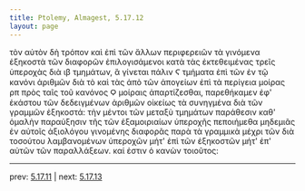 ```yaml
---
title: Ptolemy, Almagest, 5.17.12
layout: page
---
```


τὸν αὐτὸν δὴ τρόπον καὶ ἐπὶ τῶν ἄλλων περιφερειῶν τὰ γινόμενα ἑξηκοστὰ τῶν διαφορῶν ἐπιλογισάμενοι κατὰ τὰς ἐκτεθειμένας τρεῖς ὑπεροχὰς διὰ ιβ τμημάτων, ἃ γίνεται πάλιν Ϛ τμήματα ἐπὶ τῶν ἐν τῷ κανόνι ἀριθμῶν διὰ τὸ καὶ τὰς ἀπὸ τῶν ἀπογείων ἐπὶ τὰ περίγεια μοίρας ρπ πρὸς ταῖς τοῦ κανόνος Ϙ μοίραις ἀπαρτίζεσθαι, παρεθήκαμεν ἐφ' ἑκάστου τῶν δεδειγμένων ἀριθμῶν οἰκείως τὰ συνηγμένα διὰ τῶν γραμμῶν ἑξηκοστά: τὴν μέντοι τῶν μεταξὺ τμημάτων παράθεσιν καθ' ὁμαλὴν παραύξησιν τῆς τῶν ἑξαμοιριαίων ὑπεροχῆς πεποιήμεθα μηδεμιᾶς ἐν αὐτοῖς ἀξιολόγου γινομένης διαφορᾶς παρὰ τὰ γραμμικὰ μέχρι τῶν διὰ τοσούτου λαμβανομένων ὑπεροχῶν μήτ' ἐπὶ τῶν ἑξηκοστῶν μήτ' ἐπ' αὐτῶν τῶν παραλλάξεων. καί ἐστιν ὁ κανὼν τοιοῦτος: 

---

prev: [5.17.11](../5.17.11/) | next: [5.17.13](../5.17.13/)

